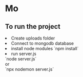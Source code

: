 # Mo

## To run the project
<li> Create uploads folder</li>
<li> Connect to mongodb database </li>
<li> install node modules `npm install` </li>
<li> run server.js <br>
`node server.js` <br> or<br>
`npx nodemon server.js`</li>
